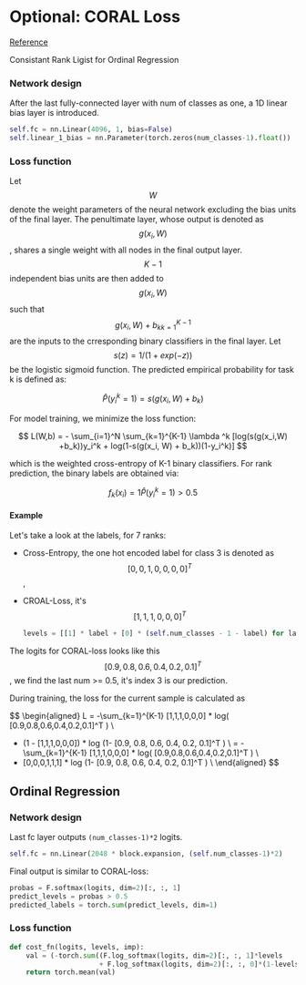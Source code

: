 # Optional: CORAL Loss

[Reference](https://arxiv.org/pdf/1901.07884.pdf)

Consistant Rank Ligist for Ordinal Regression

### Network design

After the last fully-connected layer with num of classes as one, a 1D linear bias layer is introduced.

```python
self.fc = nn.Linear(4096, 1, bias=False)
self.linear_1_bias = nn.Parameter(torch.zeros(num_classes-1).float())
```

### Loss function

Let $$W$$ denote the weight parameters of the neural network excluding the bias units of the final layer. The penultimate layer, whose output is denoted as $$g(x_i,W)$$, shares a single weight with all nodes in the final output layer. $$K-1$$ independent bias units are then added to $$g(x_i, W)$$ such that $${g(x_i, W)+b_k}_{k=1}^{K-1}$$ are the inputs to the crresponding binary classifiers in the final layer. Let $$s(z)=1/(1+exp(-z))$$ be the logistic sigmoid function. The predicted empirical probability for task k is defined as:

$$
\hat{P}(y_i^k=1) = s(g(x_i, W) +b_k)
$$

For model training, we minimize the loss function:

$$
L(W,b) = - \sum_{i=1}^N \sum_{k=1}^{K-1} \lambda ^k [log(s(g(x_i,W) +b_k))y_i^k + log(1-s(g(x_i,
W) + b_k))(1-y_i^k)]
$$

which is the weighted cross-entropy of K-1 binary classifiers. For rank prediction, the binary labels are obtained via:

$$
f_k(x_i) = 1{ \hat{P}(y_i^k=1) > 0.5 }
$$

#### Example

Let's take a look at the labels, for 7 ranks:

- Cross-Entropy, the one hot encoded label for class 3 is denoted as $$[0,0,1,0,0,0,0]^T$$,
- CROAL-Loss, it's $$[1,1,1,0,0,0 ]^T$$

  ```python
  levels = [[1] * label + [0] * (self.num_classes - 1 - label) for label in batch_y]
  ```

The logits for CORAL-loss looks like this $$[0.9, 0.8, 0.6, 0.4, 0.2, 0.1]^T$$, we find the last num &gt;= 0.5, it's index 3 is our prediction.

During training, the loss for the current sample is calculated as

$$
\begin{aligned}
L = -\sum_{k=1}^{K-1} [1,1,1,0,0,0] * log( [0.9,0.8,0.6,0.4,0.2,0.1]^T ) \\
+ (1 - [1,1,1,0,0,0]) * log (1- [0.9, 0.8, 0.6, 0.4, 0.2, 0.1]^T ) \\
= - \sum_{k=1}^{K-1} [1,1,1,0,0,0] * log( [0.9,0.8,0.6,0.4,0.2,0.1]^T ) \\
+ [0,0,0,1,1,1] * log (1- [0.9, 0.8, 0.6, 0.4, 0.2, 0.1]^T ) \\
\end{aligned}
$$

## Ordinal Regression

### Network design

Last fc layer outputs `(num_classes-1)*2` logits.

```python
self.fc = nn.Linear(2048 * block.expansion, (self.num_classes-1)*2)
```

Final output is similar to CORAL-loss:

```python
probas = F.softmax(logits, dim=2)[:, :, 1]
predict_levels = probas > 0.5
predicted_labels = torch.sum(predict_levels, dim=1)
```

### Loss function

```python
def cost_fn(logits, levels, imp):
    val = (-torch.sum((F.log_softmax(logits, dim=2)[:, :, 1]*levels
                      + F.log_softmax(logits, dim=2)[:, :, 0]*(1-levels))*imp, dim=1))
    return torch.mean(val)
```
